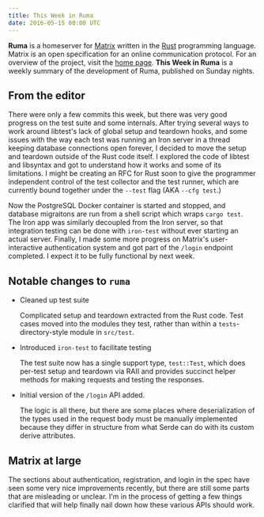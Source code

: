 ```yaml
---
title: This Week in Ruma
date: 2016-05-15 00:00 UTC
---
```


**Ruma** is a homeserver for [Matrix](https://matrix.org) written in the [Rust](https://www.rust-lang.org/) programming language.
Matrix is an open specification for an online communication protocol.
For an overview of the project, visit the [home page](/).
**This Week in Ruma** is a weekly summary of the development of Ruma, published on Sunday nights.

## From the editor

There were only a few commits this week, but there was very good progress on the test suite and some internals.
After trying several ways to work around libtest's lack of global setup and teardown hooks, and some issues with the way each test was running an Iron server in a thread keeping database connections open forever, I decided to move the setup and teardown outside of the Rust code itself.
I explored the code of libtest and libsyntax and got to understand how it works and some of its limitations.
I might be creating an RFC for Rust soon to give the programmer independent control of the test collector and the test runner, which are currently bound together under the `--test` flag (AKA `--cfg test`.)

Now the PostgreSQL Docker container is started and stopped, and database migraitons are run from a shell script which wraps `cargo test`.
The Iron app was similarly decoupled from the Iron server, so that integration testing can be done with `iron-test` without ever starting an actual server.
Finally, I made some more progress on Matrix's user-interactive authentication system and got part of the `/login` endpoint completed.
I expect it to be fully functional by next week.

## Notable changes to `ruma`

* Cleaned up test suite

  Complicated setup and teardown extracted from the Rust code.
  Test cases moved into the modules they test, rather than within a `tests`-directory-style module in `src/test`.

* Introduced `iron-test` to facilitate testing

  The test suite now has a single support type, `test::Test`, which does per-test setup and teardown via RAII and provides succinct helper methods for making requests and testing the responses.

* Initial version of the `/login` API added.

  The logic is all there, but there are some places where deserialization of the types used in the request body must be manually implemented because they differ in structure from what Serde can do with its custom derive attributes.

## Matrix at large

The sections about authentication, registration, and login in the spec have seen some very nice improvements recently, but there are still some parts that are misleading or unclear.
I'm in the process of getting a few things clarified that will help finally nail down how these various APIs should work.
